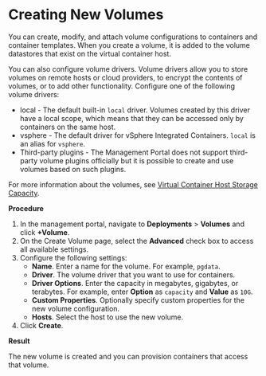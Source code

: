 # Creating New Volumes #

You can create, modify, and attach volume configurations to containers and container templates. When you create a volume, it is added to the volume datastores that exist on the virtual container host.

You can also configure volume drivers. Volume drivers allow you to store volumes on remote hosts or cloud providers, to encrypt the contents of volumes, or to add other functionality. Configure one of the following volume drivers:

- local - The default built-in `local` driver. Volumes created by this driver have a local scope, which means that they can be accessed only by containers on the same host.
- vsphere - The default driver for vSphere Integrated Containers. `local` is an alias for `vsphere`.
- Third-party plugins - The Management Portal does not support third-party volume plugins officially but it is possible to create and use volumes based on such plugins.

For more information about the volumes, see [Virtual Container Host Storage Capacity](../vic_vsphere_admin/vch_storage.md).

**Procedure**

1. In the management portal, navigate to **Deployments** > **Volumes** and click **+Volume**.
2. On the Create Volume page, select the **Advanced** check box to access all available settings.
2. Configure the following settings:
    - **Name**. Enter a name for the volume. For example, `pgdata`.
    - **Driver**. The volume driver that you want to use for containers. 
    - **Driver Options**. Enter the capacity in megabytes, gigabytes, or terabytes. For example, enter **Option** as `capacity` and **Value** as `10G`.
    - **Custom Properties**. Optionally specify custom properties for the new volume configuration. 
    - **Hosts**. Select the host to use the new volume.
3. Click **Create**.

**Result**

The new volume is created and you can provision containers that access that volume.